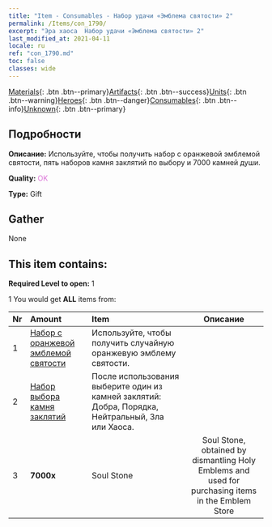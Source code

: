 ```yaml
---
title: "Item - Consumables - Набор удачи «Эмблема святости» 2"
permalink: /Items/con_1790/
excerpt: "Эра хаоса  Набор удачи «Эмблема святости» 2"
last_modified_at: 2021-04-11
locale: ru
ref: "con_1790.md"
toc: false
classes: wide
---
```

 [Materials](/ru/Items/){: .btn .btn--primary}[Artifacts](/ru/Items/Artifacts/){: .btn .btn--success}[Units](/ru/Items/Units/){: .btn .btn--warning}[Heroes](/ru/Items/Heroes/){: .btn .btn--danger}[Consumables](/ru/Items/Consumables/){: .btn .btn--info}[Unknown](/ru/Items/Unknown/){: .btn .btn--primary}

## Подробности
 **Описание:** Используйте, чтобы получить набор с оранжевой эмблемой святости, пять наборов камня заклятий по выбору и 7000 камней души.

 **Quality:** <span style="color: #DA70D6">OK</span>

 **Type:** Gift

## Gather

  None

## This item contains:

 **Required Level to open:** 1

 1 You would get **ALL** items  from:

  | Nr | Amount |     Item    | Описание |
  |:---|:-------|:------------|:-----------:|
  | 1 | [Набор с оранжевой эмблемой святости](/ru/Items/con_1794/) | Используйте, чтобы получить случайную оранжевую эмблему святости. | 
  | 2 | [Набор выбора камня заклятий](/ru/Items/con_1480/) | После использования выберите один из камней заклятий: Добра, Порядка, Нейтральный, Зла или Хаоса. | 
  | 3 |  **7000x** | Soul Stone  | Soul Stone, obtained by dismantling Holy Emblems and used for purchasing items in the Emblem Store  | 
